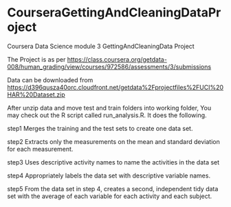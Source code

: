CourseraGettingAndCleaningDataProject
=====================================

Coursera Data Science module 3 GettingAndCleaningData Project

The Project is as per https://class.coursera.org/getdata-008/human_grading/view/courses/972586/assessments/3/submissions

Data can be downloaded from https://d396qusza40orc.cloudfront.net/getdata%2Fprojectfiles%2FUCI%20HAR%20Dataset.zip

After unzip data and move test and train folders into working folder, You may check out the  R script called run_analysis.R. It does the following. 

step1 Merges the training and the test sets to create one data set.

step2 Extracts only the measurements on the mean and standard deviation for each measurement. 

step3 Uses descriptive activity names to name the activities in the data set

step4 Appropriately labels the data set with descriptive variable names. 

step5 From the data set in step 4, creates a second, independent tidy data set with the average of each variable for each activity and each subject.


